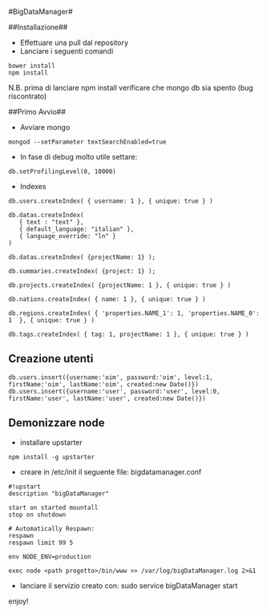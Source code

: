 #BigDataManager#

##Installazione##
* Effettuare una pull dal repository
* Lanciare i seguenti comandi

```
bower install
npm install
```

N.B.
prima di lanciare npm install verificare che mongo db sia spento (bug riscontrato)

##Primo Avvio##

* Avviare mongo

```
mongod --setParameter textSearchEnabled=true
```

* In fase di debug molto utile settare:

```
db.setProfilingLevel(0, 10000)
```


* Indexes

```
db.users.createIndex( { username: 1 }, { unique: true } )

db.datas.createIndex(
   { text : "text" },
   { default_language: "italian" },
   { language_override: "ln" }
)

db.datas.createIndex( {projectName: 1} );

db.summaries.createIndex( {project: 1} );

db.projects.createIndex( {projectName: 1 }, { unique: true } )

db.nations.createIndex( { name: 1 }, { unique: true } )

db.regions.createIndex( { 'properties.NAME_1': 1, 'properties.NAME_0': 1  }, { unique: true } )

db.tags.createIndex( { tag: 1, projectName: 1 }, { unique: true } )

```

Creazione utenti
----------------
```
db.users.insert({username:'oim', password:'oim', level:1, firstName:'oim', lastName:'oim', created:new Date()})
db.users.insert({username:'user', password:'user', level:0, firstName:'user', lastName:'user', created:new Date()})
```

Demonizzare node
----------------

* installare upstarter
```
npm install -g upstarter
```

* creare in /etc/init il seguente file:  bigdatamanager.conf

```
#!upstart
description "bigDataManager"

start on started mountall
stop on shutdown

# Automatically Respawn:
respawn
respawn limit 99 5

env NODE_ENV=production

exec node <path progetto>/bin/www >> /var/log/bigDataManager.log 2>&1
```

* lanciare il servizio creato con: sudo service bigDataManager start


enjoy!





